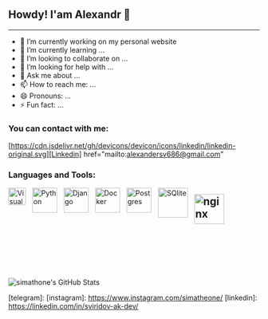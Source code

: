 ## Howdy! I'am Alexandr 👋
---


- 🔭 I’m currently working on my personal website
- 🌱 I’m currently learning ...
- 👯 I’m looking to collaborate on ...
- 🤔 I’m looking for help with ...
- 💬 Ask me about ...
- 📫 How to reach me: ...
- 😄 Pronouns: ...
- ⚡ Fun fact: ...


### You can contact with me:
[https://cdn.jsdelivr.net/gh/devicons/devicon/icons/linkedin/linkedin-original.svg][Linkedin]
href="mailto:alexandersv686@gmail.com"
### Languages and Tools:


<img align="left" alt="Visual Studio Code" width="35px"
     src="https://cdn.jsdelivr.net/gh/devicons/devicon/icons/vscode/vscode-original.svg" style="padding-right:10px;" />
     
<img align="left" alt="Python" width="50px"
     src="https://cdn.jsdelivr.net/gh/devicons/devicon/icons/python/python-plain-wordmark.svg" style="padding-right:10px;" />

<img align="left" alt="Django" width="50px"
     src="https://cdn.jsdelivr.net/gh/devicons/devicon/icons/django/django-plain-wordmark.svg" style="padding-right:10px;" />

<img align="left" alt="Docker" width="50px"
     src="https://cdn.jsdelivr.net/gh/devicons/devicon/icons/docker/docker-original-wordmark.svg" style="padding-right:10px;" />
     
<img align="left" alt="Postgres" width="50px"
     src="https://cdn.jsdelivr.net/gh/devicons/devicon/icons/postgresql/postgresql-plain-wordmark.svg" style="padding-right:10px;" />

<img align="left" alt="SQlite" width="60px"
     src="https://cdn.jsdelivr.net/gh/devicons/devicon/icons/sqlite/sqlite-original-wordmark.svg" style="padding-right:10px;" />

<img align="left" alt="nginx" width="60px"
     src="https://cdn.jsdelivr.net/gh/devicons/devicon/icons/nginx/nginx-original.svg" style="padding-right:10px;" />
<br />
<br />
<br />
<br />
<br />
<br />
---



![simathone's GitHub Stats](https://github-readme-stats.vercel.app/api?username=Simatheone&&show_icons=true&title_color=e3dcdc&icon_color=bb2acf&text_color=e3dcdc&bg_color=DEG,0f0c29,302b63,24243e&hide_border=true&hide=issues,contribs)

[telegram]:
[instagram]: https://www.instagram.com/simatheone/
[linkedin]: https://linkedin.com/in/sviridov-ak-dev/
